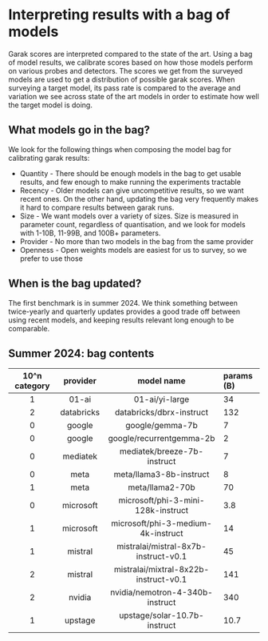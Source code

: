 # Interpreting results with a bag of models

Garak scores are interpreted compared to the state of the art. 
Using a bag of model results, we calibrate scores based on how those models perform on various probes and detectors.
The scores we get from the surveyed models are used to get a distribution of possible garak scores.
When surveying a target model, its pass rate is compared to the average and variation we see across state of the art models in order to estimate how well the target model is doing.

## What models go in the bag?

We look for the following things when composing the model bag for calibrating garak results:

* Quantity - There should be enough models in the bag to get usable results, and few enough to make running the experiments tractable
* Recency - Older models can give uncompetitive results, so we want recent ones. On the other hand, updating the bag very frequently makes it hard to compare results between garak runs.
* Size - We want models over a variety of sizes. Size is measured in parameter count, regardless of quantisation, and we look for models with 1-10B, 11-99B, and 100B+ parameters.
* Provider - No more than two models in the bag from the same provider
* Openness - Open weights models are easiest for us to survey, so we prefer to use those

## When is the bag updated?

The first benchmark is in summer 2024. We think something between twice-yearly and quarterly updates provides a good trade off between using recent models, and keeping results relevant long enough to be comparable.

## Summer 2024: bag contents

| 10^n category |  provider  |               model name              | params (B) |
|:-------------:|:----------:|:-------------------------------------:|:-----------|
|       1       | 01-ai      | 01-ai/yi-large                        |         34 |
|       2       | databricks | databricks/dbrx-instruct              |        132 |
|       0       | google     | google/gemma-7b                       |          7 |
|       0       | google     | google/recurrentgemma-2b              |          2 |
|       0       | mediatek   | mediatek/breeze-7b-instruct           |          7 |
|       0       | meta       | meta/llama3-8b-instruct               |          8 |
|       1       | meta       | meta/llama2-70b                       |         70 |
|       0       | microsoft  | microsoft/phi-3-mini-128k-instruct    |        3.8 |
|       1       | microsoft  | microsoft/phi-3-medium-4k-instruct    |         14 |
|       1       | mistral    | mistralai/mistral-8x7b-instruct-v0.1  |         45 |
|       2       | mistral    | mistralai/mixtral-8x22b-instruct-v0.1 |        141 |
|       2       | nvidia     | nvidia/nemotron-4-340b-instruct       |        340 |
|       1       | upstage    | upstage/solar-10.7b-instruct          |       10.7 |
